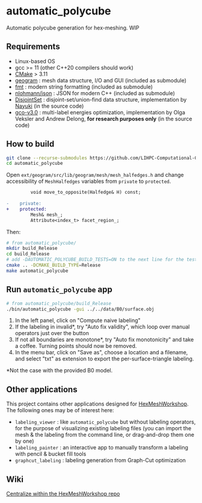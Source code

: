 # automatic_polycube
Automatic polycube generation for hex-meshing. WIP

## Requirements

- Linux-based OS
- gcc >= 11 (other C++20 compilers should work)
- [CMake](https://cmake.org/) > 3.11
- [geogram](https://github.com/BrunoLevy/geogram) : mesh data structure, I/O and GUI (included as submodule)
- [fmt](https://github.com/fmtlib/fmt) : modern string formatting (included as submodule)
- [nlohmann/json](https://github.com/nlohmann/json) : JSON for modern C++ (included as submodule)
- [DisjointSet](https://www.nayuki.io/page/disjoint-set-data-structure) : disjoint-set/union-find data structure, implementation by [Nayuki](https://www.nayuki.io/) (in the source code)
- [gco-v3.0](https://vision.cs.uwaterloo.ca/code/) :  multi-label energies optimization, implementation by Olga Veksler and Andrew Delong, **for research purposes only** (in the source code)

## How to build

```bash
git clone --recurse-submodules https://github.com/LIHPC-Computational-Geometry/automatic_polycube.git
cd automatic_polycube
```

Open `ext/geogram/src/lib/geogram/mesh/mesh_halfedges.h` and change accessibility of `MeshHalfedges` variables from `private` to `protected`.

```diff
         void move_to_opposite(Halfedge& H) const;
 
-    private:
+    protected:
         Mesh& mesh_;
         Attribute<index_t> facet_region_;
```

Then:

```bash
# from automatic_polycube/
mkdir build_Release
cd build_Release
# add -DAUTOMATIC_POLYCUBE_BUILD_TESTS=ON to the next line for the tests
cmake .. -DCMAKE_BUILD_TYPE=Release
make automatic_polycube
```

## Run `automatic_polycube` app

```bash
# from automatic_polycube/build_Release
./bin/automatic_polycube -gui ../../data/B0/surface.obj
```

1. In the left panel, click on "Compute naive labeling"
1. If the labeling in invalid*, try "Auto fix validity", which loop over manual operators just over the button
1. If not all boundaries are monotone*, try "Auto fix monotonicity" and take a coffee. Turning points should now be removed.
1. In the menu bar, click on "Save as", choose a location and a filename, and select "txt" as extension to export the per-surface-triangle labeling.

*Not the case with the provided B0 model.

## Other applications

This project contains other applications designed for [HexMeshWorkshop](https://github.com/LIHPC-Computational-Geometry/HexMeshWorkshop). The following ones may be of interest here:
- `labeling_viewer` : like `automatic_polycube` but without labeling operators, for the purpose of visualizing existing labeling files (you can import the mesh & the labeling from the command line, or drag-and-drop them one by one)
- `labeling_painter` : an interactive app to manually transform a labeling with pencil & bucket fill tools
- `graphcut_labeling` : labeling generation from Graph-Cut optimization

## Wiki

[Centralize within the HexMeshWorkshop repo](https://github.com/LIHPC-Computational-Geometry/HexMeshWorkshop/wiki)